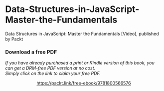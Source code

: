 # Data-Structures-in-JavaScript-Master-the-Fundamentals
Data Structures in JavaScript: Master the Fundamentals [Video], published by Packt
### Download a free PDF

 <i>If you have already purchased a print or Kindle version of this book, you can get a DRM-free PDF version at no cost.<br>Simply click on the link to claim your free PDF.</i>
<p align="center"> <a href="https://packt.link/free-ebook/9781800566576">https://packt.link/free-ebook/9781800566576 </a> </p>